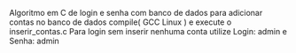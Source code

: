 Algoritmo em C de login e senha com banco de dados
para adicionar contas no banco de dados compile( GCC Linux ) e execute o inserir_contas.c
Para login sem inserir nenhuma conta utilize Login: admin e Senha: admin
